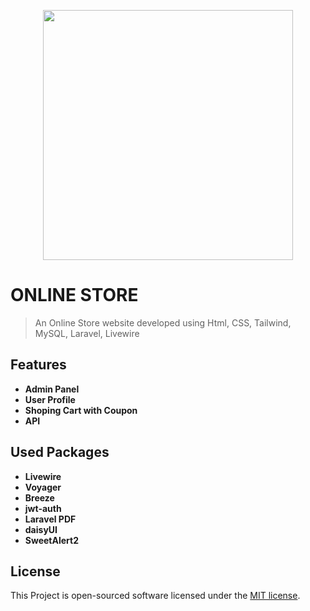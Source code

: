 <p align="center"><a href="https://laravel.com" target="_blank"><img src="https://raw.githubusercontent.com/laravel/art/master/logo-lockup/5%20SVG/2%20CMYK/1%20Full%20Color/laravel-logolockup-cmyk-red.svg" width="400"></a></p>

# ONLINE STORE

> An Online Store website developed using Html, CSS, Tailwind, MySQL, Laravel, Livewire

## Features

- **Admin Panel**
- **User Profile**
- **Shoping Cart with Coupon**
- **API**

## Used Packages

- **Livewire**
- **Voyager**
- **Breeze**
- **jwt-auth**
- **Laravel PDF**
- **daisyUI**
- **SweetAlert2**
## License

This Project is open-sourced software licensed under the [MIT license](https://opensource.org/licenses/MIT).

